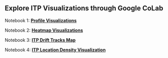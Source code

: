 ## Explore ITP Visualizations through Google CoLab

Notebook 1: [**Profile Visualizations**](https://colab.research.google.com/drive/1IDAnyuaYz5H54QDRjDdKRYlhgwBqSFGf#scrollTo=5HrGOEkBbBJL)

Notebook 2: [**Heatmap Visualizations**](https://colab.research.google.com/drive/1w_YFKmDuZFp3ZDv6keUQSN_ZP-8zx0QC?usp=sharing)

Notebook 3: [**ITP Drift Tracks Map**](https://colab.research.google.com/drive/1ZV6cYu4p5da1_BJNo5rJc5VIdL0HZBkI?usp=sharing)

Notebook 4: [**ITP Location Density Visualization**](https://colab.research.google.com/drive/1T2cC2lqN0CIcKEOmkcY5BJlgRBYL7qX4?usp=sharing)
